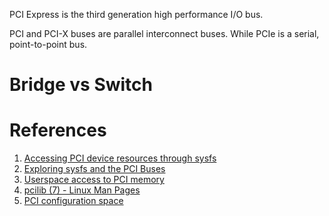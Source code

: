 
PCI Express is the third generation high performance I/O bus.

PCI and PCI-X buses are parallel interconnect buses. While PCIe is a serial, point-to-point bus.

# Bridge vs Switch

# References
1. [Accessing PCI device resources through sysfs](https://www.kernel.org/doc/Documentation/filesystems/sysfs-pci.txt)
2. [Exploring sysfs and the PCI Buses](https://cromwell-intl.com/open-source/sysfs.html)
3. [Userspace access to PCI memory](http://billfarrow.blogspot.com/2010/09/userspace-access-to-pci-memory.html)
4. [pcilib (7) - Linux Man Pages](https://www.systutorials.com/docs/linux/man/7-pcilib/)
5. [PCI configuration space](https://en.wikipedia.org/wiki/PCI_configuration_space)

